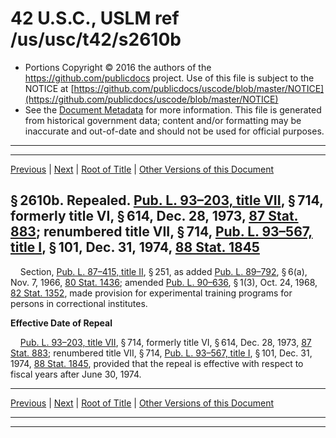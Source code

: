 ---
---

# 42 U.S.C., USLM ref /us/usc/t42/s2610b

* Portions Copyright © 2016 the authors of the https://github.com/publicdocs project.
  Use of this file is subject to the NOTICE at [https://github.com/publicdocs/uscode/blob/master/NOTICE](https://github.com/publicdocs/uscode/blob/master/NOTICE)
* See the [Document Metadata](././../../../../../..//README.md) for more information.
  This file is generated from historical government data; content and/or formatting may be inaccurate and out-of-date and should not be used for official purposes.

----------
----------

[Previous](./../../../../../..//us/usc/t42/ch30/schII/ptD/m__us_usc_t42_ch30_schII_ptD.md) | [Next](./../../../../../..//us/usc/t42/ch30/schII/ptE/m__us_usc_t42_ch30_schII_ptE.md) | [Root of Title](./../../../../../../) | [Other Versions of this Document](https://publicdocs.github.io/go/links?ns=uslm&ref=%2Fus%2Fusc%2Ft42%2Fs2610b)

## § 2610b. Repealed. [Pub. L. 93–203, title VII][/us/pl/93/203/tVII], § 714, formerly title VI, § 614, Dec. 28, 1973, [87 Stat. 883][/us/stat/87/883]; renumbered title VII, § 714, [Pub. L. 93–567, title I][/us/pl/93/567/tI], § 101, Dec. 31, 1974, [88 Stat. 1845][/us/stat/88/1845]

    Section, [Pub. L. 87–415, title II][/us/pl/87/415/tII], § 251, as added [Pub. L. 89–792][/us/pl/89/792], § 6(a), Nov. 7, 1966, [80 Stat. 1436][/us/stat/80/1436]; amended [Pub. L. 90–636][/us/pl/90/636], § 1(3), Oct. 24, 1968, [82 Stat. 1352][/us/stat/82/1352], made provision for experimental training programs for persons in correctional institutes.

 __Effective Date of Repeal__ 

    [Pub. L. 93–203, title VII][/us/pl/93/203/tVII], § 714, formerly title VI, § 614, Dec. 28, 1973, [87 Stat. 883][/us/stat/87/883]; renumbered title VII, § 714, [Pub. L. 93–567, title I][/us/pl/93/567/tI], § 101, Dec. 31, 1974, [88 Stat. 1845][/us/stat/88/1845], provided that the repeal is effective with respect to fiscal years after June 30, 1974.

----------

[Previous](./../../../../../..//us/usc/t42/ch30/schII/ptD/m__us_usc_t42_ch30_schII_ptD.md) | [Next](./../../../../../..//us/usc/t42/ch30/schII/ptE/m__us_usc_t42_ch30_schII_ptE.md) | [Root of Title](./../../../../../../) | [Other Versions of this Document](https://publicdocs.github.io/go/links?ns=uslm&ref=%2Fus%2Fusc%2Ft42%2Fs2610b)

----------
----------

[/us/pl/93/203/tVII]: https://publicdocs.github.io/go/links?ns=uslm&ref=%2Fus%2Fpl%2F93%2F203%2FtVII
[/us/stat/87/883]: https://publicdocs.github.io/go/links?ns=uslm&ref=%2Fus%2Fstat%2F87%2F883
[/us/pl/93/567/tI]: https://publicdocs.github.io/go/links?ns=uslm&ref=%2Fus%2Fpl%2F93%2F567%2FtI
[/us/stat/88/1845]: https://publicdocs.github.io/go/links?ns=uslm&ref=%2Fus%2Fstat%2F88%2F1845
[/us/pl/87/415/tII]: https://publicdocs.github.io/go/links?ns=uslm&ref=%2Fus%2Fpl%2F87%2F415%2FtII
[/us/pl/89/792]: https://publicdocs.github.io/go/links?ns=uslm&ref=%2Fus%2Fpl%2F89%2F792
[/us/stat/80/1436]: https://publicdocs.github.io/go/links?ns=uslm&ref=%2Fus%2Fstat%2F80%2F1436
[/us/pl/90/636]: https://publicdocs.github.io/go/links?ns=uslm&ref=%2Fus%2Fpl%2F90%2F636
[/us/stat/82/1352]: https://publicdocs.github.io/go/links?ns=uslm&ref=%2Fus%2Fstat%2F82%2F1352
[/us/pl/93/203/tVII]: https://publicdocs.github.io/go/links?ns=uslm&ref=%2Fus%2Fpl%2F93%2F203%2FtVII
[/us/stat/87/883]: https://publicdocs.github.io/go/links?ns=uslm&ref=%2Fus%2Fstat%2F87%2F883
[/us/pl/93/567/tI]: https://publicdocs.github.io/go/links?ns=uslm&ref=%2Fus%2Fpl%2F93%2F567%2FtI
[/us/stat/88/1845]: https://publicdocs.github.io/go/links?ns=uslm&ref=%2Fus%2Fstat%2F88%2F1845


